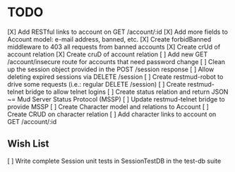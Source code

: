 # TODO
[X] Add RESTful links to account on GET /account/:id
[X] Add more fields to Account model: e-mail address, banned, etc.
[X] Create forbidBanned middleware to 403 all requests from banned accounts
[X] Create crUd of account relation
[X] Create cruD of account relation
[ ] Add new GET /account/insecure route for accounts that need password change
[ ] Clean up the session object provided in the POST /session response
[ ] Allow deleting expired sessions via DELETE /session
[ ] Create restmud-robot to drive some requests (i.e.: regular DELETE /session)
[ ] Create restmud-telnet bridge to allow telnet logins
[ ] Create status relation and return JSON ~= Mud Server Status Protocol (MSSP)
[ ] Update restmud-telnet bridge to provide MSSP
[ ] Create Character model and relations to Account
[ ] Create CRUD on character relation
[ ] Add character links to account on GET /account/:id

## Wish List
[ ] Write complete Session unit tests in SessionTestDB in the test-db suite
